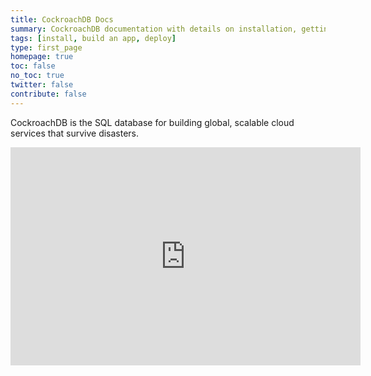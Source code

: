 ```yaml
---
title: CockroachDB Docs
summary: CockroachDB documentation with details on installation, getting started, building an app, deployment, orchestration, and more.
tags: [install, build an app, deploy]
type: first_page
homepage: true
toc: false
no_toc: true
twitter: false
contribute: false
---
```


CockroachDB is the SQL database for building global, scalable cloud services that survive disasters.
<div class="landing-page">
  <div class="landing-page__tutorial">
    <a class="landing-page__tutorial--tile install" href="install-cockroachdb.html">
      <i class="landing-page__tutorial--tile-icon"></i>
      <span class="landing-page__tutorial--tile-label"></span>
    </a>
    <a class="landing-page__tutorial--tile start-cluster" href="start-a-local-cluster.html">
      <i class="landing-page__tutorial--tile-icon"></i>
      <span class="landing-page__tutorial--tile-label"></span>
    </a>
    <a class="landing-page__tutorial--tile build-app" href="build-an-app-with-cockroachdb.html">
      <i class="landing-page__tutorial--tile-icon"></i>
      <span class="landing-page__tutorial--tile-label"></span>
    </a>
  </div>
  <div class="landing-page__video-wrapper">
    <iframe width="560" height="349" src="https://www.youtube.com/embed/91IqMUwAdnc?rel=0&amp;showinfo=0" frameborder="0" allowfullscreen></iframe>
  </div>
</div>
